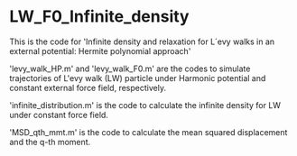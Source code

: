# LW_F0_Infinite_density
This is the code for 'Infinite density and relaxation for L´evy walks in an external potential: Hermite polynomial approach' 

'levy_walk_HP.m' and 'levy_walk_F0.m' are the codes to simulate trajectories of L\'evy walk (LW) particle under Harmonic potential and constant external force field, respectively. 

'infinite_distribution.m' is the code to calculate the infinite density for LW under constant force field.

'MSD_qth_mmt.m' is the code to calculate the mean squared displacement and the q-th moment.
